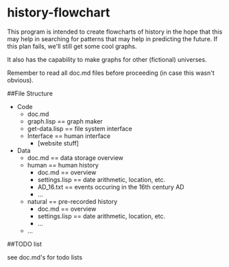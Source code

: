 history-flowchart
=================
This program is intended to create flowcharts of history in the hope that this may help in searching for patterns that may help in predicting the future. If this plan fails, we'll still get some cool graphs.

It also has the capability to make graphs for other (fictional) universes.

Remember to read all doc.md files before proceeding (in case this wasn't obvious).

##File Structure
- Code
  - doc.md
  - graph.lisp == graph maker
  - get-data.lisp == file system interface
  - Interface == human interface
     - [website stuff]
- Data
  - doc.md == data storage overview
  - human == human history
    - doc.md == overview
    - settings.lisp == date arithmetic, location, etc.
    - AD_16.txt == events occuring in the 16th century AD
    - ...
  - natural == pre-recorded history
    - doc.md == overview
    - settings.lisp == date arithmetic, location, etc.
    - ...
  - ...

##TODO list

see doc.md's for todo lists
